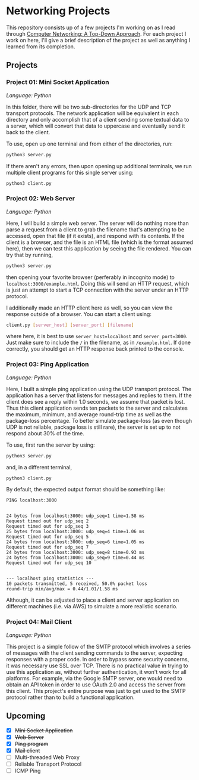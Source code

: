 # Networking Projects
This repository consists up of a few projects I'm working on as I read through [Computer Networking: A Top-Down Approach](https://www.amazon.com/Computer-Networking-Top-Down-Approach-7th/dp/0133594149/). For each project I work on here, I'll give a brief description of the project as well as anything I learned from its completion.

## Projects

### Project 01: Mini Socket Application
*Language: Python*

In this folder, there will be two sub-directories for the UDP and TCP transport protocols. The network application will be equivalent in each directory and only accomplish that of a client sending some textual data to a server, which will convert that data to uppercase and eventually send it back to the client.

To use, open up one terminal and from either of the directories, run:
```bash
python3 server.py
```
If there aren't any errors, then upon opening up additional terminals, we run multiple client programs for this single server using:
```bash
python3 client.py
```

### Project 02: Web Server
*Language: Python*

Here, I will build a simple web server. The server will do nothing more than parse a request from a client to grab the filename that's attempting to be accessed, open that file (if it exists), and respond with its contents. If the client is a browser, and the file is an HTML file (which is the format assumed here), then we can test this application by seeing the file rendered. You can try that by running,
```bash
python3 server.py
```
then opening your favorite browser (perferably in incognito mode) to `localhost:3000/example.html`. Doing this will send an HTTP request, which is just an attempt to start a TCP connection with the server under an HTTP protocol.

I additionally made an HTTP client here as well, so you can view the response outside of a browser. You can start a client using:
```bash
client.py [server_host] [server_port] [filename]
```
where here, it is best to use `server_host=localhost` and `server_port=3000`. Just make sure to include the `/` in the filename, as in `/example.html`. If done correctly, you should get an HTTP response back printed to the console.

### Project 03: Ping Application
*Language: Python*

Here, I built a simple ping application using the UDP transport protocol. The application has a server that listens for messages and replies to them. If the client does see a reply within 1.0 seconds, we assume that packet is lost. Thus this client application sends ten packets to the server and calculates the maximum, minimum, and average round-trip time as well as the package-loss percentage. To better simulate package-loss (as even though UDP is not reliable, package loss is still rare), the server is set up to not respond about 30% of the time.

To use, first run the server by using:
```bash
python3 server.py
```
and, in a different terminal,
```bash
python3 client.py
```

By default, the expected output format should be something like:
```
PING localhost:3000


24 bytes from localhost:3000: udp_seq=1 time=1.58 ms
Request timed out for udp_seq 2
Request timed out for udp_seq 3
25 bytes from localhost:3000: udp_seq=4 time=1.06 ms
Request timed out for udp_seq 5
24 bytes from localhost:3000: udp_seq=6 time=1.05 ms
Request timed out for udp_seq 7
24 bytes from localhost:3000: udp_seq=8 time=0.93 ms
24 bytes from localhost:3000: udp_seq=9 time=0.44 ms
Request timed out for udp_seq 10


--- localhost ping statistics ---
10 packets transmitted, 5 received, 50.0% packet loss
round-trip min/avg/max = 0.44/1.01/1.58 ms
```
Although, it can be adjusted to place a client and server application on different machines (i.e. via AWS) to simulate a more realistic scenario.

### Project 04: Mail Client
*Language: Python*

This project is a simple follow of the SMTP protocol which involves a series of messages with the client sending commands to the server, expecting responses with a proper code. In order to bypass some security concerns, it was necessary use SSL over TCP. There is no practical value in trying to use this application as, without further authentication, it won't work for all platforms. For example, via the Google SMTP server, one would need to obtain an API token in order to use OAuth 2.0 and access the server from this client. This project's entire purpose was just to get used to the SMTP protocol rather than to build a functional application.

## Upcoming
- [x] ~~Mini Socket Application~~
- [x] ~~Web Server~~
- [x] ~~Ping program~~
- [x] ~~Mail client~~
- [ ] Multi-threaded Web Proxy
- [ ] Reliable Transport Protocol
- [ ] ICMP Ping
